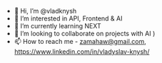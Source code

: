 - 👋 Hi, I’m @vladknysh
- 👀 I’m interested in API, Frontend & AI
- 🌱 I’m currently learning NEXT
- 💞️ I’m looking to collaborate on projects with AI )
- 📫 How to reach me - zamahaw@gmail.com, https://www.linkedin.com/in/vladyslav-knysh/

<!---
vladknysh/vladknysh is a ✨ special ✨ repository because its `README.md` (this file) appears on your GitHub profile.
You can click the Preview link to take a look at your changes.
--->
